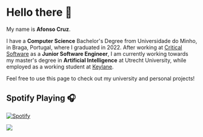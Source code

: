 # Hello there 👋

My name is **Afonso Cruz**.

I have a **Computer Science** Bachelor's Degree from Universidade do Minho, in Braga, Portugal, where I graduated in 2022. After working at [Critical Software](https://criticalsoftware.com/) as a **Junior Software Engineer**, I am currently working towards my master's degree in **Artificial Intelligence** at Utrecht University, while employed as a working student at [Keylane](https://keylane.com/).

Feel free to use this page to check out my university and personal projects!

## Spotify Playing 🎧

[![Spotify](https://carricossauro.vercel.app/api/spotify)](https://open.spotify.com/user/21qgj4jlp2vapytcd4hgrk26a)

![](https://github-readme-stats.vercel.app/api?username=AfonsoCruz10&hide=contribs,prs&theme=gotham&show_icons=true)
